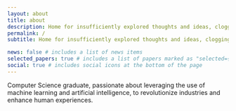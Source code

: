 ```yaml
---
layout: about
title: about
description: Home for insufficiently explored thoughts and ideas, clogging up valuable brain memory space O(n!).
permalink: /
subtitle: Home for insufficiently explored thoughts and ideas, clogging up valuable brain memory space O(n!).

news: false # includes a list of news items
selected_papers: true # includes a list of papers marked as "selected={true}"
social: true # includes social icons at the bottom of the page
---
```


Computer Science graduate, passionate about leveraging the use of machine learning and artificial intelligence, to revolutionize industries and enhance human experiences.
